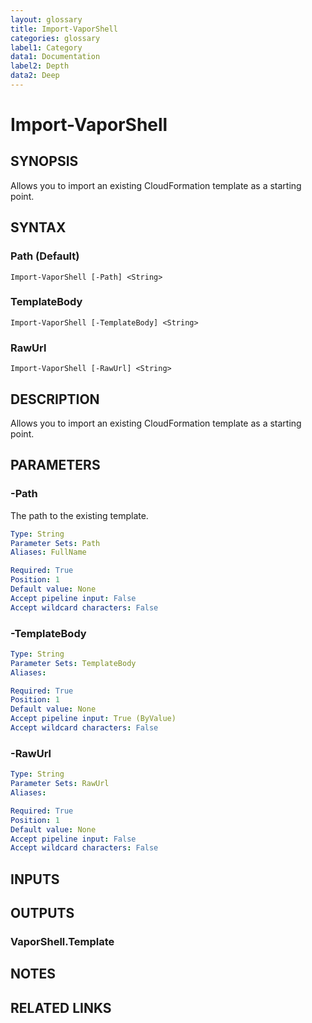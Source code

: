 ```yaml
---
layout: glossary
title: Import-VaporShell
categories: glossary
label1: Category
data1: Documentation
label2: Depth
data2: Deep
---
```


# Import-VaporShell

## SYNOPSIS
Allows you to import an existing CloudFormation template as a starting point.

## SYNTAX

### Path (Default)
```
Import-VaporShell [-Path] <String>
```

### TemplateBody
```
Import-VaporShell [-TemplateBody] <String>
```

### RawUrl
```
Import-VaporShell [-RawUrl] <String>
```

## DESCRIPTION
Allows you to import an existing CloudFormation template as a starting point.

## PARAMETERS

### -Path
The path to the existing template.

```yaml
Type: String
Parameter Sets: Path
Aliases: FullName

Required: True
Position: 1
Default value: None
Accept pipeline input: False
Accept wildcard characters: False
```

### -TemplateBody

```yaml
Type: String
Parameter Sets: TemplateBody
Aliases: 

Required: True
Position: 1
Default value: None
Accept pipeline input: True (ByValue)
Accept wildcard characters: False
```

### -RawUrl

```yaml
Type: String
Parameter Sets: RawUrl
Aliases: 

Required: True
Position: 1
Default value: None
Accept pipeline input: False
Accept wildcard characters: False
```

## INPUTS

## OUTPUTS

### VaporShell.Template

## NOTES

## RELATED LINKS

